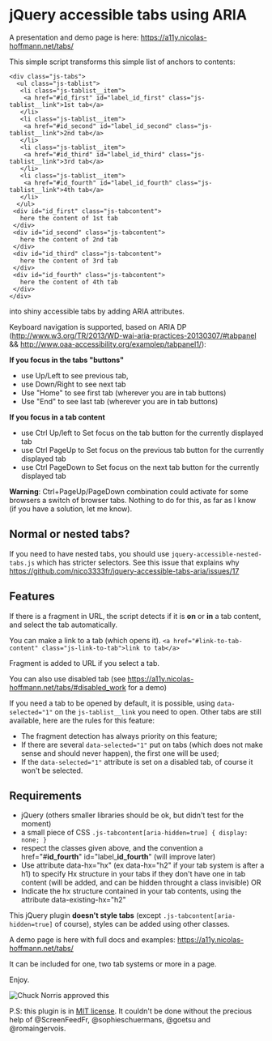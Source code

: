 # jQuery accessible tabs using ARIA

A presentation and demo page is here: https://a11y.nicolas-hoffmann.net/tabs/ 

This simple script transforms this simple list of anchors to contents:

```
<div class="js-tabs">
  <ul class="js-tablist">
   <li class="js-tablist__item">
    <a href="#id_first" id="label_id_first" class="js-tablist__link">1st tab</a>
   </li>
   <li class="js-tablist__item">
    <a href="#id_second" id="label_id_second" class="js-tablist__link">2nd tab</a>
   </li>
   <li class="js-tablist__item">
    <a href="#id_third" id="label_id_third" class="js-tablist__link">3rd tab</a>
   </li>
   <li class="js-tablist__item">
    <a href="#id_fourth" id="label_id_fourth" class="js-tablist__link">4th tab</a>
   </li>
  </ul>
 <div id="id_first" class="js-tabcontent">
   here the content of 1st tab
 </div>
 <div id="id_second" class="js-tabcontent">
   here the content of 2nd tab
 </div>
 <div id="id_third" class="js-tabcontent">
   here the content of 3rd tab
 </div>
 <div id="id_fourth" class="js-tabcontent">
   here the content of 4th tab
 </div>
</div>
```

into shiny accessible tabs by adding ARIA attributes. 

Keyboard navigation is supported, based on ARIA DP (http://www.w3.org/TR/2013/WD-wai-aria-practices-20130307/#tabpanel && http://www.oaa-accessibility.org/examplep/tabpanel1/):

__If you focus in the tabs "buttons"__
- use Up/Left to see previous tab, 
- use Down/Right to see next tab
- Use "Home" to see first tab (wherever you are in tab buttons)
- Use "End" to see last tab (wherever you are in tab buttons)

__If you focus in a tab content__
- use Ctrl Up/left to Set focus on the tab button for the currently displayed tab
- use Ctrl PageUp to Set focus on the previous tab button for the currently displayed tab
- use Ctrl PageDown to Set focus on the next tab button for the currently displayed tab
 
__Warning__: Ctrl+PageUp/PageDown combination could activate for some browsers a switch of browser tabs. Nothing to do for this, as far as I know (if you have a solution, let me know).

## Normal or nested tabs?

If you need to have nested tabs, you should use ```jquery-accessible-nested-tabs.js``` which has stricter selectors. 
See this issue that explains why https://github.com/nico3333fr/jquery-accessible-tabs-aria/issues/17

## Features

If there is a fragment in URL, the script detects if it is **on** or **in** a tab content, and select the tab automatically.

You can make a link to a tab (which opens it). ```<a href="#link-to-tab-content" class="js-link-to-tab">link to tab</a>```

Fragment is added to URL if you select a tab.

You can also use disabled tab (see https://a11y.nicolas-hoffmann.net/tabs/#disabled_work for a demo)

If you need a tab to be opened by default, it is possible, using ```data-selected="1"``` on the ```js-tablist__link``` you need to open. Other tabs are still available, here are the rules for this feature:

- The fragment detection has always priority on this feature;
- If there are several ```data-selected="1"``` put on tabs (which does not make sense and should never happen), the first one will be used;
- If the ```data-selected="1"``` attribute is set on a disabled tab, of course it won't be selected.


## Requirements

- jQuery (others smaller libraries should be ok, but didn't test for the moment)
- a small piece of CSS `` .js-tabcontent[aria-hidden=true] { display: none; } ``
- respect the classes given above, and the convention a href="#**id_fourth**" id="label&#95;**id_fourth**" (will improve later)
- Use attribute data-hx="hx" (ex data-hx="h2" if your tab system is after a h1) to specify Hx structure in your tabs if they don't have one in tab content (will be added, and can be hidden throught a class invisible) OR
- Indicate the hx structure contained in your tab contents, using the attribute data-existing-hx="h2"
 
This jQuery plugin __doesn't style tabs__ (except ``.js-tabcontent[aria-hidden=true]`` of course), styles can be added using other classes.

A demo page is here with full docs and examples: https://a11y.nicolas-hoffmann.net/tabs/ 

It can be included for one, two tab systems or more in a page.

Enjoy.

<img src="https://www.nicolas-hoffmann.net/bordel/chuck-norris1.jpg" alt="Chuck Norris approved this" />

P.S: this plugin is in [MIT license](https://github.com/nico3333fr/jquery-accessible-tabs-aria/blob/master/LICENSE). It couldn't be done without the precious help of @ScreenFeedFr, @sophieschuermans, @goetsu and @romaingervois.
